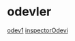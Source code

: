 # odevler
<a href="https://beyzakoser.github.io/ileriProgramlama/Array%20Demo.html">odev1</a>
<a href="https://beyzakoser.github.io/ileriProgramlama/work/inspector.html">inspectorOdevi</a>
